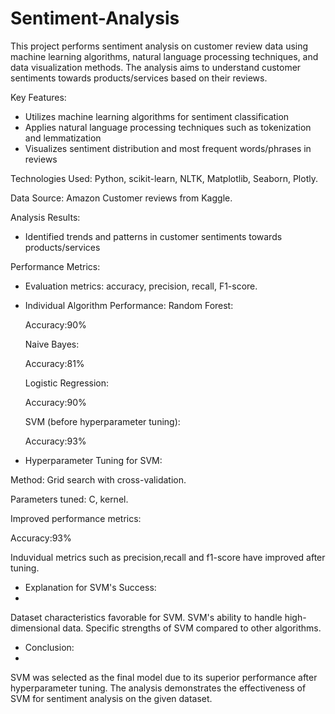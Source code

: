 # Sentiment-Analysis

This project performs sentiment analysis on customer review data using machine learning algorithms, natural language processing techniques, and data visualization methods. The analysis aims to understand customer sentiments towards products/services based on their reviews.

Key Features:
- Utilizes machine learning algorithms for sentiment classification
- Applies natural language processing techniques such as tokenization and lemmatization
- Visualizes sentiment distribution and most frequent words/phrases in reviews

Technologies Used: Python, scikit-learn, NLTK, Matplotlib, Seaborn, Plotly.

Data Source: Amazon Customer reviews  from Kaggle.

Analysis Results:
- Identified trends and patterns in customer sentiments towards products/services

Performance Metrics:
- Evaluation metrics: accuracy, precision, recall, F1-score.

- Individual Algorithm Performance:
    Random Forest:
  
    Accuracy:90%
  
    Naive Bayes:
  
    Accuracy:81%
  
    Logistic Regression:
  
    Accuracy:90%
  
    SVM (before hyperparameter tuning):
  
    Accuracy:93%
  
- Hyperparameter Tuning for SVM:

Method: Grid search with cross-validation.

Parameters tuned: C, kernel.

Improved performance metrics: 

Accuracy:93%

Induvidual metrics such as precision,recall and f1-score have improved after tuning.

- Explanation for SVM's Success:
- 
Dataset characteristics favorable for SVM.
SVM's ability to handle high-dimensional data.
Specific strengths of SVM compared to other algorithms.

- Conclusion:
- 
SVM was selected as the final model due to its superior performance after hyperparameter tuning.
The analysis demonstrates the effectiveness of SVM for sentiment analysis on the given dataset.
